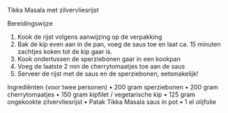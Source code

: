 Tikka Masala met zilvervliesrijst

Bereidingswijze

1. Kook de rijst volgens aanwijzing op de verpakking
2. Bak de kip even aan in de pan, voeg de saus toe en laat ca.
   15 minuten zachtjes koken tot de kip gaar is.
3. Kook ondertussen de sperziebonen gaar in een kookpan
4. Voeg de laatste 2 min de cherrytomaatjes toe aan de saus
5. Serveer de rijst met de saus en de sperziebonen,
   eetsmakelijk!

Ingrediënten (voor twee personen)
• 200 gram sperziebonen
• 200 gram cherrytomaatjes
• 150 gram kipfilet / vegetarische kip
• 125 gram ongekookte zilvervliesrijst
• Patak Tikka Masala saus in pot
• 1 el olijfolie
